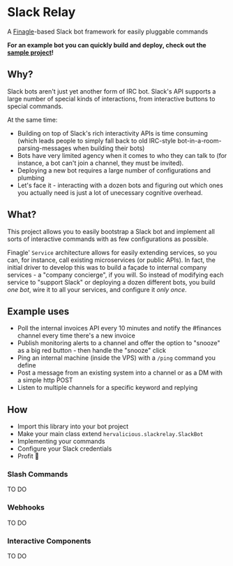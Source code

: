 # Slack Relay

A [Finagle](https://github.com/twitter/finagle)-based Slack bot framework for easily pluggable commands

**For an example bot you can quickly build and deploy, check out the [sample project](https://github.com/herval/slack-relay-sample)!**

## Why?
Slack bots aren't just yet another form of IRC bot. Slack's API supports a large number of special kinds of interactions, from interactive buttons to special commands.

At the same time:

- Building on top of Slack's rich interactivity APIs is time consuming (which leads people to simply fall back to old IRC-style bot-in-a-room-parsing-messages when building their bots)
- Bots have very limited agency when it comes to who they can talk to (for instance, a bot can't join a channel, they must be invited). 
- Deploying a new bot requires a large number of configurations and plumbing
- Let's face it - interacting with a dozen bots and figuring out which ones you actually need is just a lot of unecessary cognitive overhead.


## What?
This project allows you to easily bootstrap a Slack bot and implement all sorts of interactive commands with as few configurations as possible.

Finagle' `Service` architecture allows for easily extending services, so you can, for instance, call existing microservices (or public APIs). In fact, the initial driver to develop this was to build a façade to internal company services - a "company concierge", if you will.
So instead of modifying each service to "support Slack" or deploying a dozen different bots, you build _one bot_, wire it to all your services, and configure it _only once_.


## Example uses
- Poll the internal invoices API every 10 minutes and notify the #finances channel every time there's a new invoice
- Publish monitoring alerts to a channel and offer the option to "snooze" as a big red button - then handle the "snooze" click
- Ping an internal machine (inside the VPS) with a `/ping` command you define
- Post a message from an existing system into a channel or as a DM with a simple http POST
- Listen to multiple channels for a specific keyword and replying


## How
- Import this library into your bot project
- Make your main class extend `hervalicious.slackrelay.SlackBot`
- Implementing your commands
- Configure your Slack credentials
- Profit 🚀 

### Slash Commands
TO DO

### Webhooks
TO DO

### Interactive Components
TO DO
